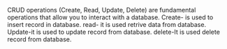 CRUD operations (Create, Read, Update, Delete) are fundamental operations that allow you to interact with a database.
Create- is used to insert record in database.
read- it is used retrive data from database.
Update-it is used to update record from database.
delete-It is used delete record from database.
